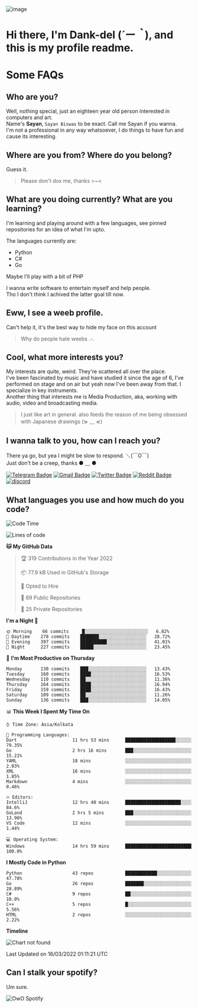 ![image](https://user-images.githubusercontent.com/63096193/125182844-29f20800-e22f-11eb-8dc9-b0f2d29647bb.png)

# **Hi there, I'm Dank-del (*´ー｀*), and this is my profile readme.**
<!--  [![Profile views](https://gpvc.arturio.dev/dank-del)](https://github.com/dank-del) -->
# Some FAQs

## **Who are you?**

Well, nothing special, just an eighteen year old person interested in computers and art. \
Name's **Sayan**, `Sayan Biswas` to be exact. Call me Sayan if you wanna. \
I'm not a professional in any way whatsoever, I do things to have fun and cause its interesting.

## **Where are you from? Where do you belong?**

Guess it.
> Please don't dox me, thanks >~<

## **What are you doing currently? What are you learning?**

I'm learning and playing around with a few languages, see pinned repositories for an idea of what I'm upto.

The languages currently are:

- Python
- C#
- Go

Maybe I'll play with a bit of PHP

I wanna write software to entertain myself and help people. \
Tho I don't think I achived the latter goal till now.

## **Eww, I see a weeb profile.**

Can't help it, it's the best way to hide my face on this account
> Why do people hate weebs .-.

## **Cool, what more interests you?**

My interests are quite, weird. They're scattered all over the place. \
I've been fascinated by music and have studied it since the age of 6, I've performed on stage and on air but yeah now I've been away from that. I specialize in key instruments. \
Another thing that interests me is Media Production, aka, working with audio, video and broadcasting media.

> I just like art in general. also feeds the reason of me being obsessed with Japanese drawings (⋟ ﹏ ⋞)

## **I wanna talk to you, how can I reach you?**

There ya go, but yea I might be slow to respond. ＼(￣O￣) \
Just don't be a creep, thanks ● ﹏ ●

[![Telegram Badge](https://img.shields.io/badge/-dank_as_fuck-1ca0f1?style=flat-square&logo=telegram&logoColor=white&link=https://t.me/dank_as_fuck)](https://t.me/dank_as_fuck)
[![Gmail Badge](https://img.shields.io/badge/-chizuru@kanojo.tk-c14438?style=flat-square&logo=Gmail&logoColor=white&link=mailto:chizuru@kanojo.tk)](mailto:chizuru@kanojo.tk)
[![Twitter Badge](https://img.shields.io/twitter/follow/TheDankDel?style=social)](https://twitter.com/TheDankDel)
[![Reddit Badge](https://img.shields.io/reddit/user-karma/combined/dank_as_fuck_?style=social)](https://www.reddit.com/user/dank_as_fuck_/)
[![discord](https://discord-md-badge.vercel.app/api/shield/506536929152466945?style=social)](https://discordapp.com/users/506536929152466945)

## **What languages you use and how much do you code?**

<!--START_SECTION:waka-->
![Code Time](http://img.shields.io/badge/Code%20Time-508%20hrs%2054%20mins-blue)

![Lines of code](https://img.shields.io/badge/From%20Hello%20World%20I%27ve%20Written-865%20Thousand%20lines%20of%20code-blue)

**🐱 My GitHub Data** 

> 🏆 319 Contributions in the Year 2022
 > 
> 📦 77.9 kB Used in GitHub's Storage 
 > 
> 💼 Opted to Hire
 > 
> 📜 69 Public Repositories 
 > 
> 🔑 25 Private Repositories  
 > 
**I'm a Night 🦉** 

```text
🌞 Morning    66 commits     █░░░░░░░░░░░░░░░░░░░░░░░░   6.82% 
🌆 Daytime    278 commits    ███████░░░░░░░░░░░░░░░░░░   28.72% 
🌃 Evening    397 commits    ██████████░░░░░░░░░░░░░░░   41.01% 
🌙 Night      227 commits    █████░░░░░░░░░░░░░░░░░░░░   23.45%

```
📅 **I'm Most Productive on Thursday** 

```text
Monday       130 commits    ███░░░░░░░░░░░░░░░░░░░░░░   13.43% 
Tuesday      160 commits    ████░░░░░░░░░░░░░░░░░░░░░   16.53% 
Wednesday    110 commits    ██░░░░░░░░░░░░░░░░░░░░░░░   11.36% 
Thursday     164 commits    ████░░░░░░░░░░░░░░░░░░░░░   16.94% 
Friday       159 commits    ████░░░░░░░░░░░░░░░░░░░░░   16.43% 
Saturday     109 commits    ██░░░░░░░░░░░░░░░░░░░░░░░   11.26% 
Sunday       136 commits    ███░░░░░░░░░░░░░░░░░░░░░░   14.05%

```


📊 **This Week I Spent My Time On** 

```text
⌚︎ Time Zone: Asia/Kolkata

💬 Programming Languages: 
Dart                     11 hrs 53 mins      ███████████████████░░░░░░   79.35% 
Go                       2 hrs 16 mins       ███░░░░░░░░░░░░░░░░░░░░░░   15.21% 
YAML                     18 mins             ░░░░░░░░░░░░░░░░░░░░░░░░░   2.03% 
XML                      16 mins             ░░░░░░░░░░░░░░░░░░░░░░░░░   1.85% 
Markdown                 4 mins              ░░░░░░░░░░░░░░░░░░░░░░░░░   0.46%

🔥 Editors: 
IntelliJ                 12 hrs 40 mins      █████████████████████░░░░   84.6% 
GoLand                   2 hrs 5 mins        ███░░░░░░░░░░░░░░░░░░░░░░   13.96% 
VS Code                  12 mins             ░░░░░░░░░░░░░░░░░░░░░░░░░   1.44%

💻 Operating System: 
Windows                  14 hrs 59 mins      █████████████████████████   100.0%

```

**I Mostly Code in Python** 

```text
Python                   43 repos            ████████████░░░░░░░░░░░░░   47.78% 
Go                       26 repos            ███████░░░░░░░░░░░░░░░░░░   28.89% 
C#                       9 repos             ██░░░░░░░░░░░░░░░░░░░░░░░   10.0% 
C++                      5 repos             █░░░░░░░░░░░░░░░░░░░░░░░░   5.56% 
HTML                     2 repos             ░░░░░░░░░░░░░░░░░░░░░░░░░   2.22%

```


**Timeline**

![Chart not found](https://raw.githubusercontent.com/Dank-del/Dank-del/main/charts/bar_graph.png) 


 Last Updated on 16/03/2022 01:11:21 UTC
<!--END_SECTION:waka-->

## **Can I stalk your spotify?**

Um sure.

![OwO Spotify](https://spotify-recently-played-readme.vercel.app/api?user=31fdrsslnr7nvq4ytqwtw7c4rxfm&count=5)
